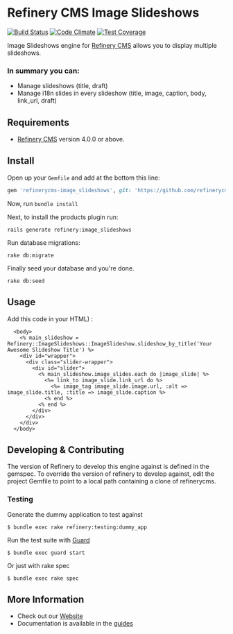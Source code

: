 # Refinery CMS Image Slideshows

[![Build Status](https://travis-ci.org/refinerycms-contrib/refinerycms-image-slideshows.svg?branch=master)](https://travis-ci.org/refinerycms-contrib/refinerycms-image-slideshows) [![Code Climate](https://codeclimate.com/github/refinerycms-contrib/refinerycms-image-slideshows/badges/gpa.svg)](https://codeclimate.com/github/refinerycms-contrib/refinerycms-image-slideshows) [![Test Coverage](https://codeclimate.com/github/refinerycms-contrib/refinerycms-image-slideshows/badges/coverage.svg)](https://codeclimate.com/github/refinerycms-contrib/refinerycms-image-slideshows/coverage)

Image Slideshows engine for [Refinery CMS](https://www.refinerycms.com) allows you to display multiple slideshows.

### In summary you can:
* Manage slideshows (title, draft)
* Manage i18n slides in every slideshow (title, image, caption, body, link_url, draft)

## Requirements

* [Refinery CMS](https://www.refinerycms.com) version 4.0.0 or above.

## Install

Open up your ``Gemfile`` and add at the bottom this line:

```ruby
gem 'refinerycms-image_slideshows', git: 'https://github.com/refinerycms-contrib/refinerycms-image-slideshows', branch: 'master'
```

Now, run ``bundle install``

Next, to install the products plugin run:

    rails generate refinery:image_slideshows

Run database migrations:

    rake db:migrate

Finally seed your database and you're done.

    rake db:seed

## Usage

Add this code in your HTML) :

```html+erb
  <body>
    <% main_slideshow = Refinery::ImageSlideshows::ImageSlideshow.slideshow_by_title('Your Awesome Slideshow Title') %>
    <div id="wrapper">
      <div class="slider-wrapper">
        <div id="slider">
          <% main_slideshow.image_slides.each do |image_slide| %>
            <%= link_to image_slide.link_url do %>
              <%= image_tag image_slide.image.url, :alt => image_slide.title, :title => image_slide.caption %>
            <% end %>
          <% end %>
        </div>
      </div>
    </div>
  </body>
```

## Developing & Contributing

The version of Refinery to develop this engine against is defined in the gemspec. To override the version of refinery to develop against, edit the project Gemfile to point to a local path containing a clone of refinerycms.

### Testing

Generate the dummy application to test against

    $ bundle exec rake refinery:testing:dummy_app

Run the test suite with [Guard](https://github.com/guard/guard)

    $ bundle exec guard start

Or just with rake spec

    $ bundle exec rake spec


## More Information
* Check out our [Website](https://www.refinerycms.com/)
* Documentation is available in the [guides](http://refinerycms.com/guides)
